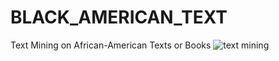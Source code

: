 # BLACK_AMERICAN_TEXT
Text Mining on African-American Texts or Books 
![text mining](https://www.google.com/search?sxsrf=ACYBGNTFQ1uYegMB9WdshPPgyDqWnyJ0sg:1574632825632&q=text+mining+logo&tbm=isch&source=univ&hl=en-ht&client=safari&fir=6oE9xB3qIUrq5M%253A%252CrSjm3s9PvL85BM%252C_%253Bv4bEcLnApyxkGM%253A%252CLTUflBlySkNgkM%252C_%253BdNMW813quEyGhM%253A%252CzcyNp6ALUCixSM%252C_%253BOGiBRc_kk4fkTM%253A%252Cmt2sPJ27rgoEUM%252C_%253BriaRRZXoLTqGsM%253A%252C-DEKNaemEkpG6M%252C_%253By-vsHLmVHlaBNM%253A%252CtDlSalhzrrYRlM%252C_%253B0_9iQjZ1M3e1vM%253A%252Cev1v38UvaMW5yM%252C_%253Buf42aSkmg5kkKM%253A%252CeOsneLGtjudh2M%252C_%253B-sg095dbpzD_VM%253A%252C6l59UMzYjojUXM%252C_%253BR-SE5gcGJYjgjM%253A%252CvECdjMEbYyOC9M%252C_&usg=AI4_-kSW0LEh2ikQqLg1VTy0dAjjNcd_1Q&sa=X&ved=2ahUKEwj6vOSx7IPmAhViw1kKHQcyBaYQ7Al6BAgGEDA&biw=375&bih=749#imgrc=R-SE5gcGJYjgjM&imgdii=Nxg-Q402HUmYJM&imgreg=R%253BNxg-Q402HUmYJM%253BPtXM2LtKaMMghM%253B0.043%252C0.076%252C0.915%252C0.849) 
